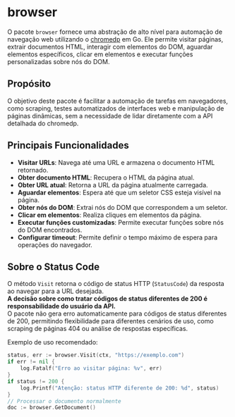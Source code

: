 # browser

O pacote `browser` fornece uma abstração de alto nível para automação de navegação web utilizando o [chromedp](https://github.com/chromedp/chromedp) em Go. Ele permite visitar páginas, extrair documentos HTML, interagir com elementos do DOM, aguardar elementos específicos, clicar em elementos e executar funções personalizadas sobre nós do DOM.

## Propósito

O objetivo deste pacote é facilitar a automação de tarefas em navegadores, como scraping, testes automatizados de interfaces web e manipulação de páginas dinâmicas, sem a necessidade de lidar diretamente com a API detalhada do chromedp.

## Principais Funcionalidades

- **Visitar URLs**: Navega até uma URL e armazena o documento HTML retornado.
- **Obter documento HTML**: Recupera o HTML da página atual.
- **Obter URL atual**: Retorna a URL da página atualmente carregada.
- **Aguardar elementos**: Espera até que um seletor CSS esteja visível na página.
- **Obter nós do DOM**: Extrai nós do DOM que correspondem a um seletor.
- **Clicar em elementos**: Realiza cliques em elementos da página.
- **Executar funções customizadas**: Permite executar funções sobre nós do DOM encontrados.
- **Configurar timeout**: Permite definir o tempo máximo de espera para operações do navegador.

## Sobre o Status Code

O método `Visit` retorna o código de status HTTP (`StatusCode`) da resposta ao navegar para a URL desejada.  
**A decisão sobre como tratar códigos de status diferentes de 200 é responsabilidade do usuário da API.**  
O pacote não gera erro automaticamente para códigos de status diferentes de 200, permitindo flexibilidade para diferentes cenários de uso, como scraping de páginas 404 ou análise de respostas específicas.

Exemplo de uso recomendado:

```go
status, err := browser.Visit(ctx, "https://exemplo.com")
if err != nil {
    log.Fatalf("Erro ao visitar página: %v", err)
}
if status != 200 {
    log.Printf("Atenção: status HTTP diferente de 200: %d", status)
}
// Processar o documento normalmente
doc := browser.GetDocument()
```